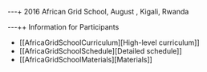 ---+ 2016 African Grid School, August , Kigali, Rwanda

---++ Information for Participants
   * [[AfricaGridSchoolCurriculum][High-level curriculum]]
   * [[AfricaGridSchoolSchedule][Detailed schedule]]
   * [[AfricaGridSchoolMaterials][Materials]]

